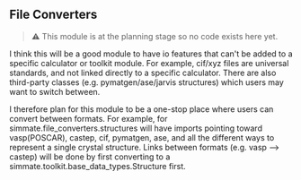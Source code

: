 
File Converters
---------------

> :warning: This module is at the planning stage so no code exists here yet.

I think this will be a good module to have io features that can't be added to a specific calculator or toolkit module. For example, cif/xyz files are universal standards, and not linked directly to a specific calculator. There are also third-party classes (e.g. pymatgen/ase/jarvis structures) which users may want to switch between.

I therefore plan for this module to be a one-stop place where users can convert between formats. For example, for simmate.file_converters.structures will have imports pointing toward vasp(POSCAR), castep, cif, pymatgen, ase, and all the different ways to represent a single crystal structure. Links between formats (e.g. vasp --> castep) will be done by first converting to a simmate.toolkit.base_data_types.Structure first.
